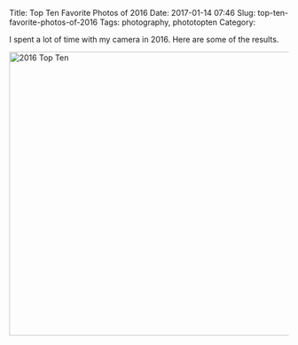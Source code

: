 Title: Top Ten Favorite Photos of 2016
Date: 2017-01-14 07:46
Slug: top-ten-favorite-photos-of-2016
Tags: photography, phototopten
Category:

I spent a lot of time with my camera in 2016. Here are some of the results.

<div class="embed-responsive embed-responsive-5by4">
<a data-flickr-embed="true" data-footer="true"  href="https://www.flickr.com/photos/tdhopper/albums/72157675114780424" title="2016 Top Ten"><img src="https://c1.staticflickr.com/9/8217/29481301912_9a55bb9c99_z.jpg" width="640" height="512" alt="2016 Top Ten"></a><script async src="//embedr.flickr.com/assets/client-code.js" charset="utf-8"></script>
</div>